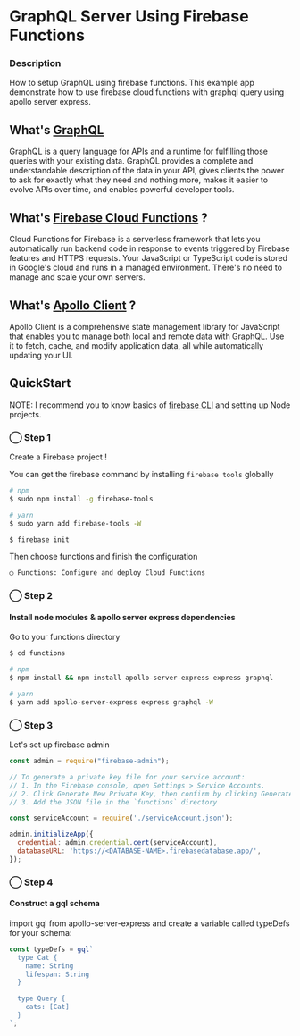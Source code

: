 # GraphQL Server Using Firebase Functions

### Description
How to setup GraphQL using firebase functions.
This example app demonstrate how to use firebase cloud functions with graphql query using apollo server express.

## What's [GraphQL](https://graphql.org/)

GraphQL is a query language for APIs and a runtime for fulfilling those queries with your existing data. GraphQL provides a complete and understandable description of the data in your API, gives clients the power to ask for exactly what they need and nothing more, makes it easier to evolve APIs over time, and enables powerful developer tools.

## What's [Firebase Cloud Functions](https://firebase.google.com/docs/functions) ?

Cloud Functions for Firebase is a serverless framework that lets you automatically run backend code in response to events triggered by Firebase features and HTTPS requests. Your JavaScript or TypeScript code is stored in Google's cloud and runs in a managed environment. There's no need to manage and scale your own servers.

## What's [Apollo Client](https://www.apollographql.com/docs/react/) ?

Apollo Client is a comprehensive state management library for JavaScript that enables you to manage both local and remote data with GraphQL. Use it to fetch, cache, and modify application data, all while automatically updating your UI.

## QuickStart

NOTE: I recommend you to know basics of [firebase CLI](https://firebase.google.com/docs/cli) and setting up Node projects.

### ◯ Step 1

Create a Firebase project !

You can get the firebase command by installing `firebase tools` globally

```bash
# npm
$ sudo npm install -g firebase-tools

# yarn
$ sudo yarn add firebase-tools -W
```

```bash
$ firebase init
```

Then choose functions and finish the configuration

```bash
◯ Functions: Configure and deploy Cloud Functions
```

### ◯ Step 2

#### Install node modules & apollo server express dependencies

Go to your functions directory

```bash
$ cd functions

# npm
$ npm install && npm install apollo-server-express express graphql

# yarn
$ yarn add apollo-server-express express graphql -W
```

### ◯ Step 3

Let's set up firebase admin

```js
const admin = require("firebase-admin");

// To generate a private key file for your service account:
// 1. In the Firebase console, open Settings > Service Accounts.
// 2. Click Generate New Private Key, then confirm by clicking Generate Key.
// 3. Add the JSON file in the `functions` directory

const serviceAccount = require('./serviceAccount.json');

admin.initializeApp({
  credential: admin.credential.cert(serviceAccount),
  databaseURL: 'https://<DATABASE-NAME>.firebasedatabase.app/',
});
```

### ◯ Step 4

#### Construct a gql schema

import gql from apollo-server-express and create a variable called typeDefs for your schema:

```js
const typeDefs = gql`
  type Cat {
    name: String
    lifespan: String
  }

  type Query {
    cats: [Cat]
  }
`;
```

